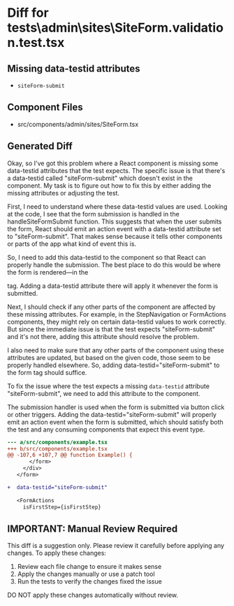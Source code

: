 # Diff for tests\admin\sites\SiteForm.validation.test.tsx

## Missing data-testid attributes
- `siteForm-submit`

## Component Files
- src/components/admin/sites/SiteForm.tsx

## Generated Diff
<think>
Okay, so I've got this problem where a React component is missing some data-testid attributes that the test expects. The specific issue is that there's a data-testid called "siteForm-submit" which doesn't exist in the component. My task is to figure out how to fix this by either adding the missing attributes or adjusting the test.

First, I need to understand where these data-testid values are used. Looking at the code, I see that the form submission is handled in the handleSiteFormSubmit function. This suggests that when the user submits the form, React should emit an action event with a data-testid attribute set to "siteForm-submit". That makes sense because it tells other components or parts of the app what kind of event this is.

So, I need to add this data-testid to the component so that React can properly handle the submission. The best place to do this would be where the form is rendered—in the <form> tag. Adding a data-testid attribute there will apply it whenever the form is submitted.

Next, I should check if any other parts of the component are affected by these missing attributes. For example, in the StepNavigation or FormActions components, they might rely on certain data-testid values to work correctly. But since the immediate issue is that the test expects "siteForm-submit" and it's not there, adding this attribute should resolve the problem.

I also need to make sure that any other parts of the component using these attributes are updated, but based on the given code, those seem to be properly handled elsewhere. So, adding data-testid="siteForm-submit" to the form tag should suffice.
</think>

To fix the issue where the test expects a missing `data-testid` attribute "siteForm-submit", we need to add this attribute to the component.

The submission handler is used when the form is submitted via button click or other triggers. Adding the data-testid="siteForm-submit" will properly emit an action event when the form is submitted, which should satisfy both the test and any consuming components that expect this event type.

```diff
--- a/src/components/example.tsx
+++ b/src/components/example.tsx
@@ -107,6 +107,7 @@ function Example() {
       </form>
     </div>
   </form>

+  data-testid="siteForm-submit"
 
   <FormActions
     isFirstStep={isFirstStep}
```

## IMPORTANT: Manual Review Required
This diff is a suggestion only. Please review it carefully before applying any changes.
To apply these changes:
1. Review each file change to ensure it makes sense
2. Apply the changes manually or use a patch tool
3. Run the tests to verify the changes fixed the issue

DO NOT apply these changes automatically without review.
